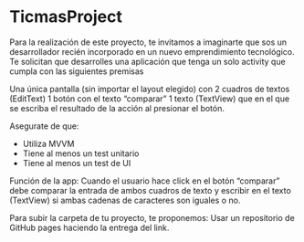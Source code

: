 ﻿# TicmasProject
Para la realización de este proyecto, te invitamos a imaginarte que sos un desarrollador recién incorporado en un nuevo emprendimiento tecnológico. Te solicitan que desarrolles una aplicación que tenga un solo activity que cumpla con las siguientes premisas

Una única pantalla (sin importar el layout elegido) con
2 cuadros de textos (EditText)
1 botón con el texto “comparar”
1 texto (TextView) que en el que se escriba el resultado de la acción al presionar el botón.

Asegurate de que:
- Utiliza MVVM
- Tiene al menos un test unitario
- Tiene al menos un test de UI

Función de la app:
Cuando el usuario hace click en el botón “comparar” debe comparar la entrada de ambos cuadros de texto y escribir en el texto (TextView) si ambas cadenas de caracteres son iguales o no.

Para subir la carpeta de tu proyecto, te proponemos:
Usar un repositorio de GitHub pages haciendo la entrega del link.
